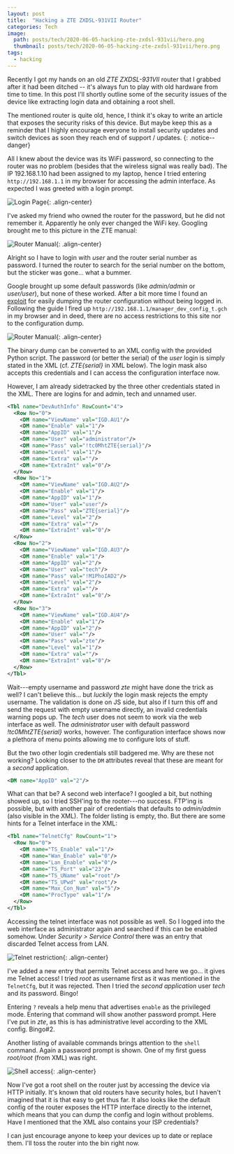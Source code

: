 ```yaml
---
layout: post
title:  "Hacking a ZTE ZXDSL-931VII Router"
categories: Tech
image: 
  path: posts/tech/2020-06-05-hacking-zte-zxdsl-931vii/hero.png
  thumbnail: posts/tech/2020-06-05-hacking-zte-zxdsl-931vii/hero.png
tags:
  - hacking
---
```


Recently I got my hands on an old *ZTE ZXDSL-931VII* router that I grabbed after it had been ditched -- it's always fun to play with old hardware from time to time.
In this post I'll shortly outline some of the security issues of the device like extracting login data and obtaining a root shell.

The mentioned router is quite old, hence, I think it's okay to write an article that exposes the security risks of this device.
But maybe keep this as a reminder that I highly encourage everyone to install security updates and switch devices as soon they reach end of support / updates.
{: .notice--danger}

All I knew about the device was its WiFi password, so connecting to the router was no problem (besides that the wireless signal was really bad).
The IP 192.168.1.10 had been assigned to my laptop, hence I tried entering `http://192.168.1.1` in my browser for accessing the admin interface. As expected I was greeted with a login prompt.

![Login Page](login.png){: .align-center}

I've asked my friend who owned the router for the password, but he did not remember it. Apparently he only ever changed the WiFi key.
Googling brought me to this picture in the ZTE manual:

![Router Manual](manual.png){: .align-center}

Alright so I have to login with *user* and the router serial number as password. I turned the router to search for the serial number on the bottom, but the sticker was gone... what a bummer.

Google brought up some default passwords (like *admin/admin* or *user/user*), but none of these worked.
After a bit more time I found an [exploit](https://www.exploit-db.com/exploits/34680) for easily dumping the router configuration without being logged in.
Following the guide I fired up `http://192.168.1.1/manager_dev_config_t.gch` in my browser and in deed, there are no access restrictions to this site nor to the configuration dump.

![Router Manual](dump.png){: .align-center}

The binary dump can be converted to an XML config with the provided Python script.
The password (or better the serial) of the *user* login is simply stated in the XML (cf. *ZTE{serial}* in XML below).
The login mask also accepts this credentials and I can access the configuration interface now.

However, I am already sidetracked by the three other credentials stated in the XML.
There are logins for and admin, tech and unnamed user.

```xml
<Tbl name="DevAuthInfo" RowCount="4">
  <Row No="0">
    <DM name="ViewName" val="IGD.AU1"/>
    <DM name="Enable" val="1"/>
    <DM name="AppID" val="1"/>
    <DM name="User" val="administrator"/>
    <DM name="Pass" val="!tc0MhtZTE{serial}"/>
    <DM name="Level" val="1"/>
    <DM name="Extra" val=""/>
    <DM name="ExtraInt" val="0"/>
  </Row>
  <Row No="1">
    <DM name="ViewName" val="IGD.AU2"/>
    <DM name="Enable" val="1"/>
    <DM name="AppID" val="1"/>
    <DM name="User" val="user"/>
    <DM name="Pass" val="ZTE{serial}"/>
    <DM name="Level" val="2"/>
    <DM name="Extra" val=""/>
    <DM name="ExtraInt" val="0"/>
  </Row>
  <Row No="2">
    <DM name="ViewName" val="IGD.AU3"/>
    <DM name="Enable" val="1"/>
    <DM name="AppID" val="2"/>
    <DM name="User" val="tech"/>
    <DM name="Pass" val="!M1PhoIAD2"/>
    <DM name="Level" val="2"/>
    <DM name="Extra" val=""/>
    <DM name="ExtraInt" val="0"/>
  </Row>
  <Row No="3">
    <DM name="ViewName" val="IGD.AU4"/>
    <DM name="Enable" val="1"/>
    <DM name="AppID" val="2"/>
    <DM name="User" val=""/>
    <DM name="Pass" val="zte"/>
    <DM name="Level" val="1"/>
    <DM name="Extra" val=""/>
    <DM name="ExtraInt" val="0"/>
  </Row>
</Tbl>
```

Wait---empty username and password *zte* might have done the trick as well?
I can't believe this... but *luckily* the login mask rejects the empty username.
The validation is done on JS side, but also if I turn this off and send the request with empty username directly, an invalid credentials warning pops up.
The *tech* user does not seem to work via the web interface as well.
The *administrator* user with default password *!tc0MhtZTE{serial}* works, however.
The configuration interface shows now a plethora of menu points allowing me to configure lots of stuff.

But the two other login credentials still badgered me.
Why are these not working?
Looking closer to the `DM` attributes reveal that these are meant for a *second* application.

```xml
<DM name="AppID" val="2"/>
```

What can that be? A second web interface?
I googled a bit, but nothing showed up, so I tried SSH'ing to the rooter---no success.
FTP'ing is possible, but with another pair of credentials that defaults to *admin/admin* (also visible in the XML). The folder listing is empty, tho.
But there are some hints for a Telnet interface in the XML:

```xml
<Tbl name="TelnetCfg" RowCount="1">
  <Row No="0">
    <DM name="TS_Enable" val="1"/>
    <DM name="Wan_Enable" val="0"/>
    <DM name="Lan_Enable" val="0"/>
    <DM name="TS_Port" val="23"/>
    <DM name="TS_UName" val="root"/>
    <DM name="TS_UPwd" val="root"/>
    <DM name="Max_Con_Num" val="5"/>
    <DM name="ProcType" val="1"/>
  </Row>
</Tbl>
```

Accessing the telnet interface was not possible as well.
So I logged into the web interface as administrator again and searched if this can be enabled somehow.
Under *Security > Service Control* there was an entry that discarded Telnet access from LAN.

![Telnet restriction](telnet.png){: .align-center}

I've added a new entry that permits Telnet access and here we go... it gives me Telnet access!
I tried *root* as username first as it was mentioned in the `TelnetCfg`, but it was rejected.
Then I tried the *second application* user *tech* and its password. Bingo!

Entering `?` reveals a help menu that advertises `enable` as the privileged mode.
Entering that command will show another password prompt.
Here I've put in *zte*, as this is has administrative level according to the XML config. Bingo#2.

Another listing of available commands brings attention to the `shell` command.
Again a password prompt is shown.
One of my first guess *root/root* (from XML) was right.

![Shell access](shell.png){: .align-center}

Now I've got a root shell on the router just by accessing the device via HTTP initially.
It's known that old routers have security holes, but I haven't imagined that it is that easy to get thus far.
It also looks like the default config of the router exposes the HTTP interface directly to the internet, which means that you can dump the config and login without problems.
Have I mentioned that the XML also contains your ISP credentials?

I can just encourage anyone to keep your devices up to date or replace them. I'll toss the router into the bin right now.